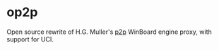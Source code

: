 op2p
====

Open source rewrite of H.G. Muller's [p2p](http://hgm.nubati.net/p2p.html) WinBoard engine proxy, with support for UCI.
